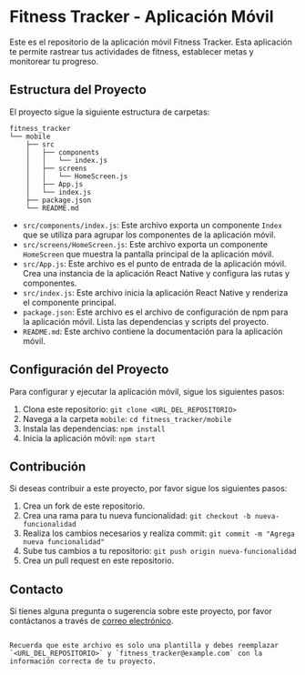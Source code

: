 # Fitness Tracker - Aplicación Móvil

Este es el repositorio de la aplicación móvil Fitness Tracker. Esta aplicación te permite rastrear tus actividades de fitness, establecer metas y monitorear tu progreso.

## Estructura del Proyecto

El proyecto sigue la siguiente estructura de carpetas:

```
fitness_tracker
└── mobile
    ├── src
    │   ├── components
    │   │   └── index.js
    │   ├── screens
    │   │   └── HomeScreen.js
    │   ├── App.js
    │   └── index.js
    ├── package.json
    └── README.md
```

- `src/components/index.js`: Este archivo exporta un componente `Index` que se utiliza para agrupar los componentes de la aplicación móvil.
- `src/screens/HomeScreen.js`: Este archivo exporta un componente `HomeScreen` que muestra la pantalla principal de la aplicación móvil.
- `src/App.js`: Este archivo es el punto de entrada de la aplicación móvil. Crea una instancia de la aplicación React Native y configura las rutas y componentes.
- `src/index.js`: Este archivo inicia la aplicación React Native y renderiza el componente principal.
- `package.json`: Este archivo es el archivo de configuración de npm para la aplicación móvil. Lista las dependencias y scripts del proyecto.
- `README.md`: Este archivo contiene la documentación para la aplicación móvil.

## Configuración del Proyecto

Para configurar y ejecutar la aplicación móvil, sigue los siguientes pasos:

1. Clona este repositorio: `git clone <URL_DEL_REPOSITORIO>`
2. Navega a la carpeta `mobile`: `cd fitness_tracker/mobile`
3. Instala las dependencias: `npm install`
4. Inicia la aplicación móvil: `npm start`

## Contribución

Si deseas contribuir a este proyecto, por favor sigue los siguientes pasos:

1. Crea un fork de este repositorio.
2. Crea una rama para tu nueva funcionalidad: `git checkout -b nueva-funcionalidad`
3. Realiza los cambios necesarios y realiza commit: `git commit -m "Agrega nueva funcionalidad"`
4. Sube tus cambios a tu repositorio: `git push origin nueva-funcionalidad`
5. Crea un pull request en este repositorio.

## Contacto

Si tienes alguna pregunta o sugerencia sobre este proyecto, por favor contáctanos a través de [correo electrónico](mailto:fitness_tracker@example.com).

```

Recuerda que este archivo es solo una plantilla y debes reemplazar `<URL_DEL_REPOSITORIO>` y `fitness_tracker@example.com` con la información correcta de tu proyecto.